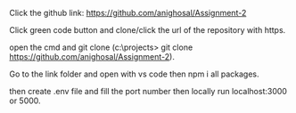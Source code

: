 Click the github link: https://github.com/anighosal/Assignment-2

Click green code button and clone/click the url of the repository with https.

open the cmd and git clone (c:\projects> git clone https://github.com/anighosal/Assignment-2).

Go to the link folder and open with vs code
then npm i all packages.

then create .env file and fill the port number then locally run localhost:3000 or 5000.
